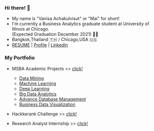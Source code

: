 ### Hi there! 👋 
- My name is "Vanisa Achakulvisut" or "Mai" for short!
- I'm currently a Business Analytics graduate student at University of Illinois at Chicago. </br>
  (Expected Graduation December 2021) :woman_student: 
- Bangkok,Thailand :thailand: / Chicago,USA :us:
- [RESUME](https://maimaiva.github.io/resume/) | [Profile](https://maivanisa1.wixsite.com/my-profile) | [LinkedIn](https://www.linkedin.com/in/vanisaachakulvisut/)

### My Portfolio 
- MSBA Academic Projects >> [click!](https://github.com/maimaiva/academic-projects-msba)
  - [Data Mining](https://github.com/maimaiva/Academic-Projects-MSBA/tree/main/DataMining)
  - [Machine Learning](https://github.com/maimaiva/Academic-Projects-MSBA/tree/main/MachineLearning)
  - [Deep Learning](https://github.com/maimaiva/Academic-Projects-MSBA/tree/main/DeepLearning)
  - [Big Data Analytics](https://github.com/maimaiva/Academic-Projects-MSBA/tree/main/BigDataAnalytics)
  - [Advance Database Management](https://github.com/maimaiva/Academic-Projects-MSBA/tree/main/Advance%20Database%20Management)
  - [Business Data Visualization]()
 
- Hackkerank Challenge >> [click!](https://github.com/maimaiva/Hackerrank)
- Research Analyst Internship >> [click!](https://github.com/maimaiva/Research-Analyst-Internship)
